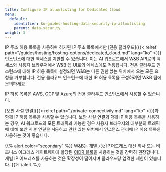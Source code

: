 ```yaml
---
title: Configure IP allowlisting for Dedicated Cloud
menu:
  default:
    identifier: ko-guides-hosting-data-security-ip-allowlisting
    parent: data-security
weight: 3
---
```


IP 주소 허용 목록을 사용하여 허가된 IP 주소 목록에서만 [전용 클라우드]({{< relref path="/guides/hosting/hosting-options/dedicated_cloud.md" lang="ko" >}}) 인스턴스에 대한 엑세스를 제한할 수 있습니다. 이는 AI 워크로드에서 W&B API로의 엑세스와 사용자 브라우저에서 W&B 앱 UI로의 엑세스에도 적용됩니다. 전용 클라우드 인스턴스에 대해 IP 허용 목록이 설정되면 W&B는 다른 권한 없는 위치에서 오는 모든 요청을 거부합니다. 전용 클라우드 인스턴스에 대한 IP 허용 목록을 구성하려면 W&B 팀에 문의하세요.

IP 허용 목록은 AWS, GCP 및 Azure의 전용 클라우드 인스턴스에서 사용할 수 있습니다.

[보안 사설 연결]({{< relref path="./private-connectivity.md" lang="ko" >}})과 함께 IP 허용 목록을 사용할 수 있습니다. 보안 사설 연결과 함께 IP 허용 목록을 사용하는 경우, AI 워크로드의 모든 트래픽과 가능한 경우 사용자 브라우저의 대부분의 트래픽에 대해 보안 사설 연결을 사용하고 권한 있는 위치에서 인스턴스 관리에 IP 허용 목록을 사용하는 것이 좋습니다.

{{% alert color="secondary" %}}
W&B는 개별 `/32` IP 어드레스 대신 회사 또는 비즈니스 이그레스 게이트웨이에 할당된 [CIDR 블록](https://en.wikipedia.org/wiki/Classless_Inter-Domain_Routing)을 사용하는 것을 강력히 권장합니다. 개별 IP 어드레스를 사용하는 것은 확장성이 떨어지며 클라우드당 엄격한 제한이 있습니다.
{{% /alert %}}
